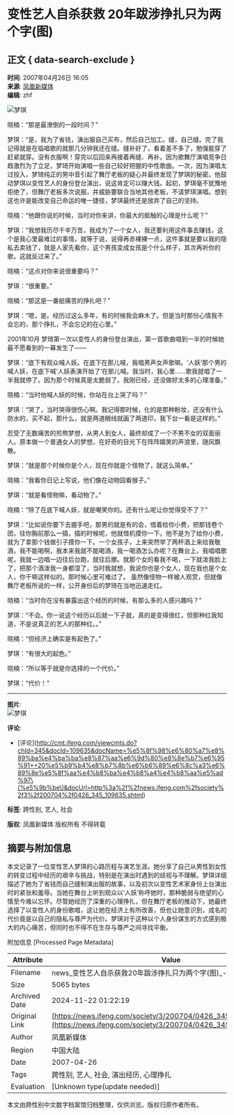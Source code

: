 # 变性艺人自杀获救 20年跋涉挣扎只为两个字(图)

## 正文 { data-search-exclude }


**时间**: 2007年04月26日 16:05  
**来源**: [凤凰新媒体](http://news.ifeng.com/society/3/200704/0426_345_109635_2.shtml)  
**编辑**: zhf  

![梦琪](http://img.ifeng.com/res/200704/0426_94323.jpg)

晓楠：“那是最潦倒的一段时间？”

梦琪：“是，我为了省钱，演出服自己买布，然后自己加工。缝，自己缝。完了我记得就是在临唱歌的就那几分钟我还在缝。缝补好了，看着差不多了，勉强能穿了赶紧就穿。没有衣服啊！穿完以后回来再接着再缝、再补。因为歌舞厅演唱竞争日趋激烈为了立足，梦琦开始演唱一些自己较好把握的中性歌曲。一次，因为演唱太过投入，梦琦纯正的男中音引起了舞厅老板的疑心并最终发现了梦琪的秘密。他鼓动梦琪以变性艺人的身份登台演出，说这肯定可以赚大钱。起初，梦琪毫不犹豫地拒绝了，但舞厅老板多次说服，并威胁要联合当地其他老板，不请梦琪演唱。想到这也许是能改变自己命运的唯一捷径，梦琪最终还是放弃了自己的坚持。

晓楠：“他跟你说的时候，当时对你来讲，你最大的抵触的心理是什么呢？”

梦琪：“我想我历尽千辛万苦，我成为了一个女人，我还要利用这件事去赚钱，这个是我心里最难过的事情，就等于说，说得再赤裸裸一点，这件事就是要以我的隐私去卖钱了，就是人家先看你，这个男孩变成女孩是个什么样子，其次再听你的歌。这就反过来了。”

晓楠：“这点对你来说很重要吗？”

梦琪：“很重要。”

晓楠：“那这是一番挺痛苦的挣扎吧？”

梦琪：“嗯，是。经历过这么多年，有的时候我会麻木了。但是当时那份心情我不会忘的，那个挣扎，不会忘记的在心里。”

2001年10月 梦琦第一次以变性人的身份登台演出，第一首歌曲唱到一半的时候她最不愿看到的一幕发生了——

梦琪：“底下有观众喊人妖。在底下在那儿喊，我唱男声女声歌嘛。‘人妖‘那个男的喊人妖，在底下喊‘人妖表演开始了‘在那儿喊。我当时，我心里……歌我就唱了一半我就停了。因为那个时候真是太脆弱了。我刚已经，还没做好太多的心理准备。”

晓楠：“当时他喊人妖的时候，你站在台上哭了吗？”

梦琪：“哭了，当时哭得很伤心啊。我记得那时候，化的是那种粉妆，还没有什么防水的，买不起，那什么，就是两道眼线就画了两道印，我下台一看是这样的。”

忍受了无数痛苦的煎熬梦想，从男人到女人，最终却成了一个不男不女的双面丽人。原本做一个普通女人的梦想，在好奇的目光下在阵阵嬉笑的声浪里，随风飘散。

梦琪：“就是那个时候你是个人，现在你就是个怪物了，就这么简单。”

晓楠：“我看你日记上写说，他们像在动物园看猴子。”

梦琪：“就是看怪物嘛，看动物了。”

晓楠：“除了在底下喊人妖，就是嘲笑你的。还有什么呢让你觉得受不了？”

梦琪：“比如说你要下去握手吧，那男的就是有的会，借着给你小费，把那钱卷个团，往你胸前那么一插，插的时候呢，他就借机摸你一下。他不是为了给你小费，就为了拿那个钱做引子摸你一下。一个女孩子，上来突然举了两杯酒上来给我敬酒，我不能喝啊，我本来我就不能喝酒，我一喝酒怎么办呢？在舞台上，我唱唱歌呢，我就一边唱一边往后台跑，就往后挪。就那个女的看我不喝，一下就泼我脸上了，把那个酒泼我一身都湿了，当时我就想，我说你也是个女人，现在我也是个女人，你干嘛这样似的。那时候心里可难过了。 虽然像怪物一样被人观赏，但就像舞厅老板所说的一样，公开身份后的梦琦在当地迅速走红。

晓楠：“当时你在没有暴露出这个经历的时候，有那么多的人感兴趣吗？”

梦琪：“不会。你一说这个经历以后就一下子就，真的是变得很红，但那种红我知道，不是说真正的艺人的那种红。。”

晓楠：“但经济上确实是有起色了。”

梦琪：“有很大的起色。”

晓楠：“所以等于就是你选择的一个代价。”

梦琪：“代价！”  

---

**图片**:  
![梦琪](http://img.ifeng.com/res/200704/0426_94323.jpg)

**评论**:  
- \[评论\](http://cmt.ifeng.com/viewcmts.do?chId=345&docId=109635&docName=%e5%8f%98%e6%80%a7%e8%89%ba%e4%ba%ba%e8%87%aa%e6%9d%80%e8%8e%b7%e6%95%91++20%e5%b9%b4%e8%b7%8b%e6%b6%89%e6%8c%a3%e6%89%8e%e5%8f%aa%e4%b8%ba%e4%b8%a4%e4%b8%aa%e5%ad%97\(%e5%9b%be\)&docUrl=http%3a%2f%2fnews.ifeng.com%2fsociety%2f3%2f200704%2f0426_345_109635.shtml)  

**标签**: 跨性别, 艺人, 社会

**版权**: 凤凰新媒体 版权所有 不得转载

## 摘要与附加信息

<!-- tcd_abstract -->
本文记录了一位变性艺人梦琪的心路历程与演艺生涯。她分享了自己从男性到女性的转变过程中经历的艰辛与挑战，特别是在演出时遇到的歧视与不理解。梦琪详细描述了她为了省钱而自己缝制演出服的故事，以及初次以变性艺术家身份上台演出时的紧张和羞辱。当她在舞台上听到观众以‘人妖’称呼她时，那种脆弱与绝望的心情至今难以忘怀。尽管她经历了深重的心理挣扎，但在舞厅老板的推动下，她最终选择了以变性人的身份歌唱，这让她在经济上有所改善，但也让她意识到，成名的代价竟是以自己的隐私与尊严为代价。梦琪对于这种以个人身份谋生的方式感到极大的内心痛苦，但同时也不得不在生存与尊严之间寻找平衡。
<!-- tcd_abstract_end -->

附加信息 [Processed Page Metadata]

| Attribute       | Value                                  |
|-----------------|----------------------------------------|
| Filename        | news_变性艺人自杀获救20年跋涉挣扎只为两个字(图)_-_凤凰网.md                             |
| Size            | 5065 bytes                           |
| Archived Date   | 2024-11-22 01:22:19                             |
| Original Link   | [https://news.ifeng.com/society/3/200704/0426_345_109635_2.shtml](https://news.ifeng.com/society/3/200704/0426_345_109635_2.shtml)                       |
| Author          | 凤凰新媒体                               |
| Region          | 中国大陆                               |
| Date            | 2007-04-26                                 |
| Tags            | 跨性别, 艺人, 社会, 演出经历, 心理挣扎                                 |
| Evaluation            | [Unknown type(update needed)]                                 |
<!-- tcd_table_end -->

本文由跨性别中文数字档案馆归档整理，仅供浏览。版权归原作者所有。
